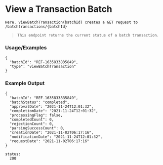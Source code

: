 # View a Transaction Batch

`Here, viewBatchTransaction(batchId) creates a GET request to /batchtransactions/{batchId}`

> `This endpoint returns the current status of a batch transaction.`

### Usage/Examples

```
{
  "batchId": "REF-1635833835849",
  "type": "viewBatchTransaction"
}
```

### Example Output

```
{
  "batchId": "REF-1635833835849",
  "batchStatus": "completed",
  "approvalDate": "2021-11-24T12:01:32",
  "completionDate": "2021-11-24T12:01:32",
  "processingFlag": false,
  "completedCount": 0,
  "rejectionCount": 0,
  "parsingSuccessCount": 0,
  "creationDate": "2021-11-02T06:17:16",
  "modificationDate": "2021-11-24T12:01:32",
  "requestDate": "2021-11-02T06:17:16"
}

status:
  200
```

